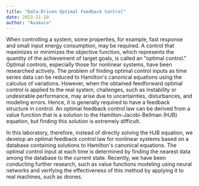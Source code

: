 ```yaml
---
title: "Data-Driven Optimal Feedback Control"
date: 2023-11-10
author: "Asakura"
---
```


When controlling a system, some properties, for example, fast response and small input energy consumption, may be required. 
A control that maximizes or minimizes the objective function, which represents the quantity of the achievement of target goals, is called an "optimal control." 
Optimal controls, especially those for nonlinear systems, have been researched actively. 
The problem of finding optimal control inputs as time series data can be reduced to Hamilton's canonical equations using the calculus of variations.
However, when the obtained feedforward optimal control is applied to the real system, challenges, such as instability or undesirable performance, may arise due to uncertainties, disturbances, and modeling errors. 
Hence, it is generally required to have a feedback structure in control.
An optimal feedback control law can be derived from a value function that is a solution to the Hamilton-Jacobi-Bellman (HJB) equation, but finding this solution is extremely difficult.

In this laboratory, therefore, instead of directly solving the HJB equation, we develop an optimal feedback control law for nonlinear systems based on a database containing solutions to Hamilton's canonical equations. 
The optimal control input at each time is determined by finding the nearest data among the database to the current state.
Recently, we have been conducting further research, such as value functions modeling using neural networks and verifying the effectiveness of this method by applying it to real machines, such as drones. 
